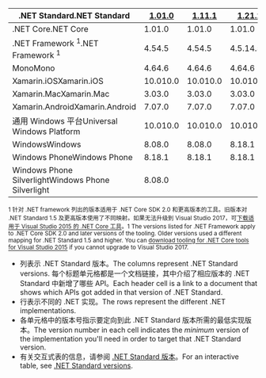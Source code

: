 | <span data-ttu-id="03ce9-101">.NET Standard</span><span class="sxs-lookup"><span data-stu-id="03ce9-101">.NET Standard</span></span>              | <span data-ttu-id="03ce9-102">[1.0]</span><span class="sxs-lookup"><span data-stu-id="03ce9-102">[1.0]</span></span> | <span data-ttu-id="03ce9-103">[1.1]</span><span class="sxs-lookup"><span data-stu-id="03ce9-103">[1.1]</span></span>  | <span data-ttu-id="03ce9-104">[1.2]</span><span class="sxs-lookup"><span data-stu-id="03ce9-104">[1.2]</span></span> | <span data-ttu-id="03ce9-105">[1.3]</span><span class="sxs-lookup"><span data-stu-id="03ce9-105">[1.3]</span></span> | <span data-ttu-id="03ce9-106">[1.4]</span><span class="sxs-lookup"><span data-stu-id="03ce9-106">[1.4]</span></span> | <span data-ttu-id="03ce9-107">[1.5]</span><span class="sxs-lookup"><span data-stu-id="03ce9-107">[1.5]</span></span>      | <span data-ttu-id="03ce9-108">[1.6]</span><span class="sxs-lookup"><span data-stu-id="03ce9-108">[1.6]</span></span>      | <span data-ttu-id="03ce9-109">[2.0]</span><span class="sxs-lookup"><span data-stu-id="03ce9-109">[2.0]</span></span>      |
|----------------------------|-------|--------|-------|-------|-------|------------|------------|------------|
| <span data-ttu-id="03ce9-110">.NET Core</span><span class="sxs-lookup"><span data-stu-id="03ce9-110">.NET Core</span></span>                  | <span data-ttu-id="03ce9-111">1.0</span><span class="sxs-lookup"><span data-stu-id="03ce9-111">1.0</span></span>   | <span data-ttu-id="03ce9-112">1.0</span><span class="sxs-lookup"><span data-stu-id="03ce9-112">1.0</span></span>    | <span data-ttu-id="03ce9-113">1.0</span><span class="sxs-lookup"><span data-stu-id="03ce9-113">1.0</span></span>   | <span data-ttu-id="03ce9-114">1.0</span><span class="sxs-lookup"><span data-stu-id="03ce9-114">1.0</span></span>   | <span data-ttu-id="03ce9-115">1.0</span><span class="sxs-lookup"><span data-stu-id="03ce9-115">1.0</span></span>   | <span data-ttu-id="03ce9-116">1.0</span><span class="sxs-lookup"><span data-stu-id="03ce9-116">1.0</span></span>        | <span data-ttu-id="03ce9-117">1.0</span><span class="sxs-lookup"><span data-stu-id="03ce9-117">1.0</span></span>        | <span data-ttu-id="03ce9-118">2.0</span><span class="sxs-lookup"><span data-stu-id="03ce9-118">2.0</span></span>        |
| <span data-ttu-id="03ce9-119">.NET Framework <sup>1</sup></span><span class="sxs-lookup"><span data-stu-id="03ce9-119">.NET Framework <sup>1</sup></span></span>| <span data-ttu-id="03ce9-120">4.5</span><span class="sxs-lookup"><span data-stu-id="03ce9-120">4.5</span></span>   | <span data-ttu-id="03ce9-121">4.5</span><span class="sxs-lookup"><span data-stu-id="03ce9-121">4.5</span></span>    | <span data-ttu-id="03ce9-122">4.5.1</span><span class="sxs-lookup"><span data-stu-id="03ce9-122">4.5.1</span></span> | <span data-ttu-id="03ce9-123">4.6</span><span class="sxs-lookup"><span data-stu-id="03ce9-123">4.6</span></span>   | <span data-ttu-id="03ce9-124">4.6.1</span><span class="sxs-lookup"><span data-stu-id="03ce9-124">4.6.1</span></span> | <span data-ttu-id="03ce9-125">4.6.1</span><span class="sxs-lookup"><span data-stu-id="03ce9-125">4.6.1</span></span>      | <span data-ttu-id="03ce9-126">4.6.1</span><span class="sxs-lookup"><span data-stu-id="03ce9-126">4.6.1</span></span>      | <span data-ttu-id="03ce9-127">4.6.1</span><span class="sxs-lookup"><span data-stu-id="03ce9-127">4.6.1</span></span>      |
| <span data-ttu-id="03ce9-128">Mono</span><span class="sxs-lookup"><span data-stu-id="03ce9-128">Mono</span></span>                       | <span data-ttu-id="03ce9-129">4.6</span><span class="sxs-lookup"><span data-stu-id="03ce9-129">4.6</span></span>   | <span data-ttu-id="03ce9-130">4.6</span><span class="sxs-lookup"><span data-stu-id="03ce9-130">4.6</span></span>    | <span data-ttu-id="03ce9-131">4.6</span><span class="sxs-lookup"><span data-stu-id="03ce9-131">4.6</span></span>   | <span data-ttu-id="03ce9-132">4.6</span><span class="sxs-lookup"><span data-stu-id="03ce9-132">4.6</span></span>   | <span data-ttu-id="03ce9-133">4.6</span><span class="sxs-lookup"><span data-stu-id="03ce9-133">4.6</span></span>   | <span data-ttu-id="03ce9-134">4.6</span><span class="sxs-lookup"><span data-stu-id="03ce9-134">4.6</span></span>        | <span data-ttu-id="03ce9-135">4.6</span><span class="sxs-lookup"><span data-stu-id="03ce9-135">4.6</span></span>        | <span data-ttu-id="03ce9-136">5.4</span><span class="sxs-lookup"><span data-stu-id="03ce9-136">5.4</span></span>        |
| <span data-ttu-id="03ce9-137">Xamarin.iOS</span><span class="sxs-lookup"><span data-stu-id="03ce9-137">Xamarin.iOS</span></span>                | <span data-ttu-id="03ce9-138">10.0</span><span class="sxs-lookup"><span data-stu-id="03ce9-138">10.0</span></span>  | <span data-ttu-id="03ce9-139">10.0</span><span class="sxs-lookup"><span data-stu-id="03ce9-139">10.0</span></span>   | <span data-ttu-id="03ce9-140">10.0</span><span class="sxs-lookup"><span data-stu-id="03ce9-140">10.0</span></span>  | <span data-ttu-id="03ce9-141">10.0</span><span class="sxs-lookup"><span data-stu-id="03ce9-141">10.0</span></span>  | <span data-ttu-id="03ce9-142">10.0</span><span class="sxs-lookup"><span data-stu-id="03ce9-142">10.0</span></span>  | <span data-ttu-id="03ce9-143">10.0</span><span class="sxs-lookup"><span data-stu-id="03ce9-143">10.0</span></span>       | <span data-ttu-id="03ce9-144">10.0</span><span class="sxs-lookup"><span data-stu-id="03ce9-144">10.0</span></span>       | <span data-ttu-id="03ce9-145">10.14</span><span class="sxs-lookup"><span data-stu-id="03ce9-145">10.14</span></span>      |
| <span data-ttu-id="03ce9-146">Xamarin.Mac</span><span class="sxs-lookup"><span data-stu-id="03ce9-146">Xamarin.Mac</span></span>                | <span data-ttu-id="03ce9-147">3.0</span><span class="sxs-lookup"><span data-stu-id="03ce9-147">3.0</span></span>   | <span data-ttu-id="03ce9-148">3.0</span><span class="sxs-lookup"><span data-stu-id="03ce9-148">3.0</span></span>    | <span data-ttu-id="03ce9-149">3.0</span><span class="sxs-lookup"><span data-stu-id="03ce9-149">3.0</span></span>   | <span data-ttu-id="03ce9-150">3.0</span><span class="sxs-lookup"><span data-stu-id="03ce9-150">3.0</span></span>   | <span data-ttu-id="03ce9-151">3.0</span><span class="sxs-lookup"><span data-stu-id="03ce9-151">3.0</span></span>   | <span data-ttu-id="03ce9-152">3.0</span><span class="sxs-lookup"><span data-stu-id="03ce9-152">3.0</span></span>        | <span data-ttu-id="03ce9-153">3.0</span><span class="sxs-lookup"><span data-stu-id="03ce9-153">3.0</span></span>        | <span data-ttu-id="03ce9-154">3.8</span><span class="sxs-lookup"><span data-stu-id="03ce9-154">3.8</span></span>        |
| <span data-ttu-id="03ce9-155">Xamarin.Android</span><span class="sxs-lookup"><span data-stu-id="03ce9-155">Xamarin.Android</span></span>            | <span data-ttu-id="03ce9-156">7.0</span><span class="sxs-lookup"><span data-stu-id="03ce9-156">7.0</span></span>   | <span data-ttu-id="03ce9-157">7.0</span><span class="sxs-lookup"><span data-stu-id="03ce9-157">7.0</span></span>    | <span data-ttu-id="03ce9-158">7.0</span><span class="sxs-lookup"><span data-stu-id="03ce9-158">7.0</span></span>   | <span data-ttu-id="03ce9-159">7.0</span><span class="sxs-lookup"><span data-stu-id="03ce9-159">7.0</span></span>   | <span data-ttu-id="03ce9-160">7.0</span><span class="sxs-lookup"><span data-stu-id="03ce9-160">7.0</span></span>   | <span data-ttu-id="03ce9-161">7.0</span><span class="sxs-lookup"><span data-stu-id="03ce9-161">7.0</span></span>        | <span data-ttu-id="03ce9-162">7.0</span><span class="sxs-lookup"><span data-stu-id="03ce9-162">7.0</span></span>        | <span data-ttu-id="03ce9-163">8.0</span><span class="sxs-lookup"><span data-stu-id="03ce9-163">8.0</span></span>        |
| <span data-ttu-id="03ce9-164">通用 Windows 平台</span><span class="sxs-lookup"><span data-stu-id="03ce9-164">Universal Windows Platform</span></span> | <span data-ttu-id="03ce9-165">10.0</span><span class="sxs-lookup"><span data-stu-id="03ce9-165">10.0</span></span>  | <span data-ttu-id="03ce9-166">10.0</span><span class="sxs-lookup"><span data-stu-id="03ce9-166">10.0</span></span>   | <span data-ttu-id="03ce9-167">10.0</span><span class="sxs-lookup"><span data-stu-id="03ce9-167">10.0</span></span>  | <span data-ttu-id="03ce9-168">10.0</span><span class="sxs-lookup"><span data-stu-id="03ce9-168">10.0</span></span>  | <span data-ttu-id="03ce9-169">10.0</span><span class="sxs-lookup"><span data-stu-id="03ce9-169">10.0</span></span>  | <span data-ttu-id="03ce9-170">10.0.16299</span><span class="sxs-lookup"><span data-stu-id="03ce9-170">10.0.16299</span></span> | <span data-ttu-id="03ce9-171">10.0.16299</span><span class="sxs-lookup"><span data-stu-id="03ce9-171">10.0.16299</span></span> | <span data-ttu-id="03ce9-172">10.0.16299</span><span class="sxs-lookup"><span data-stu-id="03ce9-172">10.0.16299</span></span> |
| <span data-ttu-id="03ce9-173">Windows</span><span class="sxs-lookup"><span data-stu-id="03ce9-173">Windows</span></span>                    | <span data-ttu-id="03ce9-174">8.0</span><span class="sxs-lookup"><span data-stu-id="03ce9-174">8.0</span></span>   | <span data-ttu-id="03ce9-175">8.0</span><span class="sxs-lookup"><span data-stu-id="03ce9-175">8.0</span></span>    | <span data-ttu-id="03ce9-176">8.1</span><span class="sxs-lookup"><span data-stu-id="03ce9-176">8.1</span></span>   |       |       |            |            |            |
| <span data-ttu-id="03ce9-177">Windows Phone</span><span class="sxs-lookup"><span data-stu-id="03ce9-177">Windows Phone</span></span>              | <span data-ttu-id="03ce9-178">8.1</span><span class="sxs-lookup"><span data-stu-id="03ce9-178">8.1</span></span>   | <span data-ttu-id="03ce9-179">8.1</span><span class="sxs-lookup"><span data-stu-id="03ce9-179">8.1</span></span>    | <span data-ttu-id="03ce9-180">8.1</span><span class="sxs-lookup"><span data-stu-id="03ce9-180">8.1</span></span>   |       |       |            |            |            |
| <span data-ttu-id="03ce9-181">Windows Phone Silverlight</span><span class="sxs-lookup"><span data-stu-id="03ce9-181">Windows Phone Silverlight</span></span>  | <span data-ttu-id="03ce9-182">8.0</span><span class="sxs-lookup"><span data-stu-id="03ce9-182">8.0</span></span>   |        |       |       |       |            |            |            |

<span data-ttu-id="03ce9-183"><sup>1 针对 .NET framework 列出的版本适用于 .NET Core SDK 2.0 和更高版本的工具。旧版本对 .NET Standard 1.5 及更高版本使用了不同映射。如果无法升级到 Visual Studio 2017，可[下载适用于 Visual Studio 2015 的 .NET Core 工具](https://github.com/dotnet/core/blob/master/release-notes/download-archive.md)。</sup></span><span class="sxs-lookup"><span data-stu-id="03ce9-183"><sup>1 The versions listed for .NET Framework apply to .NET Core SDK 2.0 and later versions of the tooling. Older versions used a different mapping for .NET Standard 1.5 and higher. You can [download tooling for .NET Core tools for Visual Studio 2015](https://github.com/dotnet/core/blob/master/release-notes/download-archive.md) if you cannot upgrade to Visual Studio 2017.</sup></span></span>

- <span data-ttu-id="03ce9-184">列表示 .NET Standard 版本。</span><span class="sxs-lookup"><span data-stu-id="03ce9-184">The columns represent .NET Standard versions.</span></span> <span data-ttu-id="03ce9-185">每个标题单元格都是一个文档链接，其中介绍了相应版本的 .NET Standard 中新增了哪些 API。</span><span class="sxs-lookup"><span data-stu-id="03ce9-185">Each header cell is a link to a document that shows which APIs got added in that version of .NET Standard.</span></span>
- <span data-ttu-id="03ce9-186">行表示不同的 .NET 实现。</span><span class="sxs-lookup"><span data-stu-id="03ce9-186">The rows represent the different .NET implementations.</span></span>
- <span data-ttu-id="03ce9-187">各单元格中的版本号指示要定向到此 .NET Standard 版本所需的最低实现版本。</span><span class="sxs-lookup"><span data-stu-id="03ce9-187">The version number in each cell indicates the *minimum* version of the implementation you'll need in order to target that .NET Standard version.</span></span>
- <span data-ttu-id="03ce9-188">有关交互式表的信息，请参阅 [.NET Standard 版本](http://immo.landwerth.net/netstandard-versions/#)。</span><span class="sxs-lookup"><span data-stu-id="03ce9-188">For an interactive table, see [.NET Standard versions](http://immo.landwerth.net/netstandard-versions/#).</span></span>

[1.0]: https://github.com/dotnet/standard/blob/master/docs/versions/netstandard1.0.md
[1.1]: https://github.com/dotnet/standard/blob/master/docs/versions/netstandard1.1.md
[1.2]: https://github.com/dotnet/standard/blob/master/docs/versions/netstandard1.2.md
[1.3]: https://github.com/dotnet/standard/blob/master/docs/versions/netstandard1.3.md
[1.4]: https://github.com/dotnet/standard/blob/master/docs/versions/netstandard1.4.md
[1.5]: https://github.com/dotnet/standard/blob/master/docs/versions/netstandard1.5.md
[1.6]: https://github.com/dotnet/standard/blob/master/docs/versions/netstandard1.6.md
[2.0]: https://github.com/dotnet/standard/blob/master/docs/versions/netstandard2.0.md
